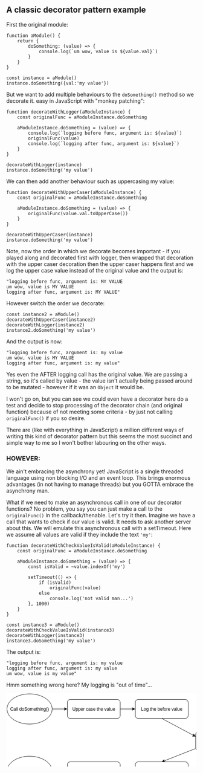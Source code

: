 ## A classic decorator pattern example

First the original module:

    function aModule() {
        return {
            doSomething: (value) => {
                console.log(`um wow, value is ${value.val}`)
            }
        }
    }

    const instance = aModule()
    instance.doSomething({val:'my value'})

But we want to add multiple behaviours to the `doSomething()` method so we decorate it. easy in JavaScript with "monkey patching":

    function decorateWithLogger(aModuleInstance) {
        const originalFunc = aModuleInstance.doSomething

        aModuleInstance.doSomething = (value) => {
            console.log(`logging before func, argument is: ${value}`)
            originalFunc(value)
            console.log(`logging after func, argument is: ${value}`)
        }
    }

    decorateWithLogger(instance)
    instance.doSomething('my value')

We can then add another behaviour such as uppercasing my value:

    function decorateWithUpperCaser(aModuleInstance) {
        const originalFunc = aModuleInstance.doSomething

        aModuleInstance.doSomething = (value) => {
            originalFunc(value.val.toUpperCase())
        }
    }

    decorateWithUpperCaser(instance)
    instance.doSomething('my value')

Note, now the order in which we decorate becomes important - if you played along and decorated first with logger, then wrapped that decoration with the upper caser decoration then the upper caser happens first and we log the upper case value instead of the original value and the output is:

    "logging before func, argument is: MY VALUE
    um wow, value is MY VALUE
    logging after func, argument is: MY VALUE"

However switch the order we decorate:

    const instance2 = aModule()
    decorateWithUpperCaser(instance2)
    decorateWithLogger(instance2)
    instance2.doSomething('my value')

And the output is now:

    "logging before func, argument is: my value
    um wow, value is MY VALUE
    logging after func, argument is: my value"

Yes even the AFTER logging call has the original value. We are passing a string, so it's called by value - the value isn't actually being passed around to be mutated - however if it was an `Object` it would be.

I won't go on, but you can see we could even have a decorator here do a test and decide to stop processing of the decorator chain (and original function) because of not meeting some criteria - by just not calling `originalFunc()` if you so desire.

There are (like with everything in JavaScript) a million different ways of writing this kind of decorator pattern but this seems the most succinct and simple way to me so I won't bother labouring on the other ways.

### HOWEVER:

We ain't embracing the asynchrony yet! JavaScript is a single threaded language using non blocking I/O and an event loop. This brings enormous advantages (in not having to manage threads) but you GOTTA embrace the asynchrony man.

What if we need to make an asynchronous call in one of our decorator functions? No problem, you say you can just make a call to the `originalFunc()` in the callback/thenable. Let's try it then. Imagine we have a call that wants to check if our value is valid. It needs to ask another server about this. We will emulate this asynchronous call with a setTimeout. Here we assume all values are valid if they include the text `'my'`:

    function decorateWithCheckValueIsValid(aModuleInstance) {
        const originalFunc = aModuleInstance.doSomething

        aModuleInstance.doSomething = (value) => {
            const isValid = ~value.indexOf('my')

            setTimeout(() => {
                if (isValid)
                    originalFunc(value)
                else
                    console.log('not valid man...')
            }, 1000)
        }
    }

    const instance3 = aModule()
    decorateWithCheckValueIsValid(instance3)
    decorateWithLogger(instance3)
    instance3.doSomething('my value')

The output is:

    "logging before func, argument is: my value
    logging after func, argument is: my value
    um wow, value is my value"

Hmm something wrong here? My logging is "out of time"...

<svg xmlns="http://www.w3.org/2000/svg" xmlns:xlink="http://www.w3.org/1999/xlink" width="643px" height="248px" version="1.1" content="%3CmxGraphModel%20dx%3D%22880%22%20dy%3D%22468%22%20grid%3D%221%22%20gridSize%3D%2210%22%20guides%3D%221%22%20tooltips%3D%221%22%20connect%3D%221%22%20arrows%3D%221%22%20fold%3D%221%22%20page%3D%221%22%20pageScale%3D%221%22%20pageWidth%3D%22826%22%20pageHeight%3D%221169%22%20background%3D%22%23ffffff%22%20math%3D%220%22%3E%3Croot%3E%3CmxCell%20id%3D%220%22%2F%3E%3CmxCell%20id%3D%221%22%20parent%3D%220%22%2F%3E%3CmxCell%20id%3D%22114a013724b344ee-1%22%20value%3D%22Call%20doSomething()%22%20style%3D%22ellipse%3BwhiteSpace%3Dwrap%3Bhtml%3D1%3B%22%20vertex%3D%221%22%20parent%3D%221%22%3E%3CmxGeometry%20x%3D%22120%22%20y%3D%2260%22%20width%3D%22120%22%20height%3D%2280%22%20as%3D%22geometry%22%2F%3E%3C%2FmxCell%3E%3CmxCell%20id%3D%22114a013724b344ee-2%22%20value%3D%22Log%20the%20before%20value%22%20style%3D%22rounded%3D1%3BwhiteSpace%3Dwrap%3Bhtml%3D1%3B%22%20vertex%3D%221%22%20parent%3D%221%22%3E%3CmxGeometry%20x%3D%22460%22%20y%3D%2275%22%20width%3D%22140%22%20height%3D%2250%22%20as%3D%22geometry%22%2F%3E%3C%2FmxCell%3E%3CmxCell%20id%3D%22114a013724b344ee-3%22%20value%3D%22Upper%20case%20the%20value%22%20style%3D%22rounded%3D1%3BwhiteSpace%3Dwrap%3Bhtml%3D1%3B%22%20vertex%3D%221%22%20parent%3D%221%22%3E%3CmxGeometry%20x%3D%22280%22%20y%3D%2275%22%20width%3D%22140%22%20height%3D%2250%22%20as%3D%22geometry%22%2F%3E%3C%2FmxCell%3E%3CmxCell%20id%3D%22114a013724b344ee-4%22%20value%3D%22Do%20the%20original%20function%22%20style%3D%22rounded%3D1%3BwhiteSpace%3Dwrap%3Bhtml%3D1%3B%22%20vertex%3D%221%22%20parent%3D%221%22%3E%3CmxGeometry%20x%3D%22620%22%20y%3D%22160%22%20width%3D%22140%22%20height%3D%2250%22%20as%3D%22geometry%22%2F%3E%3C%2FmxCell%3E%3CmxCell%20id%3D%22114a013724b344ee-5%22%20value%3D%22Log%20the%20after%20value%22%20style%3D%22rounded%3D1%3BwhiteSpace%3Dwrap%3Bhtml%3D1%3B%22%20vertex%3D%221%22%20parent%3D%221%22%3E%3CmxGeometry%20x%3D%22460%22%20y%3D%22240%22%20width%3D%22140%22%20height%3D%2250%22%20as%3D%22geometry%22%2F%3E%3C%2FmxCell%3E%3CmxCell%20id%3D%22114a013724b344ee-6%22%20value%3D%22Upper%20case%20the%20value%22%20style%3D%22rounded%3D1%3BwhiteSpace%3Dwrap%3Bhtml%3D1%3B%22%20vertex%3D%221%22%20parent%3D%221%22%3E%3CmxGeometry%20x%3D%22280%22%20y%3D%22240%22%20width%3D%22140%22%20height%3D%2250%22%20as%3D%22geometry%22%2F%3E%3C%2FmxCell%3E%3CmxCell%20id%3D%22114a013724b344ee-7%22%20value%3D%22End%22%20style%3D%22ellipse%3BwhiteSpace%3Dwrap%3Bhtml%3D1%3B%22%20vertex%3D%221%22%20parent%3D%221%22%3E%3CmxGeometry%20x%3D%22120%22%20y%3D%22225%22%20width%3D%22120%22%20height%3D%2280%22%20as%3D%22geometry%22%2F%3E%3C%2FmxCell%3E%3CmxCell%20id%3D%22114a013724b344ee-8%22%20value%3D%22%22%20style%3D%22endArrow%3Dclassic%3Bhtml%3D1%3BentryX%3D0%3BentryY%3D0.5%3BexitX%3D1%3BexitY%3D0.5%3B%22%20edge%3D%221%22%20parent%3D%221%22%20source%3D%22114a013724b344ee-1%22%20target%3D%22114a013724b344ee-3%22%3E%3CmxGeometry%20width%3D%2250%22%20height%3D%2250%22%20relative%3D%221%22%20as%3D%22geometry%22%3E%3CmxPoint%20x%3D%2210%22%20y%3D%2260%22%20as%3D%22sourcePoint%22%2F%3E%3CmxPoint%20x%3D%2260%22%20y%3D%2210%22%20as%3D%22targetPoint%22%2F%3E%3C%2FmxGeometry%3E%3C%2FmxCell%3E%3CmxCell%20id%3D%22114a013724b344ee-9%22%20value%3D%22%22%20style%3D%22endArrow%3Dclassic%3Bhtml%3D1%3BentryX%3D0%3BentryY%3D0.5%3B%22%20edge%3D%221%22%20parent%3D%221%22%20target%3D%22114a013724b344ee-2%22%3E%3CmxGeometry%20x%3D%22250%22%20y%3D%22110%22%20width%3D%2250%22%20height%3D%2250%22%20as%3D%22geometry%22%3E%3CmxPoint%20x%3D%22420%22%20y%3D%22100%22%20as%3D%22sourcePoint%22%2F%3E%3CmxPoint%20x%3D%22290%22%20y%3D%22110%22%20as%3D%22targetPoint%22%2F%3E%3C%2FmxGeometry%3E%3C%2FmxCell%3E%3CmxCell%20id%3D%22114a013724b344ee-10%22%20value%3D%22%22%20style%3D%22endArrow%3Dclassic%3Bhtml%3D1%3BentryX%3D0%3BentryY%3D0.25%3BexitX%3D0.5%3BexitY%3D1%3B%22%20edge%3D%221%22%20parent%3D%221%22%20source%3D%22114a013724b344ee-2%22%20target%3D%22114a013724b344ee-4%22%3E%3CmxGeometry%20x%3D%22260%22%20y%3D%22120%22%20width%3D%2250%22%20height%3D%2250%22%20as%3D%22geometry%22%3E%3CmxPoint%20x%3D%22430%22%20y%3D%22110%22%20as%3D%22sourcePoint%22%2F%3E%3CmxPoint%20x%3D%22470%22%20y%3D%22110%22%20as%3D%22targetPoint%22%2F%3E%3C%2FmxGeometry%3E%3C%2FmxCell%3E%3CmxCell%20id%3D%22114a013724b344ee-11%22%20value%3D%22%22%20style%3D%22endArrow%3Dclassic%3Bhtml%3D1%3BentryX%3D0.5%3BentryY%3D0%3BexitX%3D-0.007%3BexitY%3D0.9%3BexitPerimeter%3D0%3B%22%20edge%3D%221%22%20parent%3D%221%22%20source%3D%22114a013724b344ee-4%22%20target%3D%22114a013724b344ee-5%22%3E%3CmxGeometry%20x%3D%22270%22%20y%3D%22130%22%20width%3D%2250%22%20height%3D%2250%22%20as%3D%22geometry%22%3E%3CmxPoint%20x%3D%22540%22%20y%3D%22135%22%20as%3D%22sourcePoint%22%2F%3E%3CmxPoint%20x%3D%22605%22%20y%3D%22170%22%20as%3D%22targetPoint%22%2F%3E%3C%2FmxGeometry%3E%3C%2FmxCell%3E%3CmxCell%20id%3D%22114a013724b344ee-12%22%20value%3D%22%22%20style%3D%22endArrow%3Dclassic%3Bhtml%3D1%3BentryX%3D1%3BentryY%3D0.5%3BexitX%3D0%3BexitY%3D0.5%3B%22%20edge%3D%221%22%20parent%3D%221%22%20source%3D%22114a013724b344ee-5%22%20target%3D%22114a013724b344ee-6%22%3E%3CmxGeometry%20x%3D%22280%22%20y%3D%22140%22%20width%3D%2250%22%20height%3D%2250%22%20as%3D%22geometry%22%3E%3CmxPoint%20x%3D%22550%22%20y%3D%22145%22%20as%3D%22sourcePoint%22%2F%3E%3CmxPoint%20x%3D%22615%22%20y%3D%22180%22%20as%3D%22targetPoint%22%2F%3E%3C%2FmxGeometry%3E%3C%2FmxCell%3E%3CmxCell%20id%3D%22114a013724b344ee-13%22%20value%3D%22%22%20style%3D%22endArrow%3Dclassic%3Bhtml%3D1%3BentryX%3D1%3BentryY%3D0.5%3BexitX%3D0%3BexitY%3D0.5%3B%22%20edge%3D%221%22%20parent%3D%221%22%20source%3D%22114a013724b344ee-6%22%20target%3D%22114a013724b344ee-7%22%3E%3CmxGeometry%20x%3D%22290%22%20y%3D%22150%22%20width%3D%2250%22%20height%3D%2250%22%20as%3D%22geometry%22%3E%3CmxPoint%20x%3D%22560%22%20y%3D%22155%22%20as%3D%22sourcePoint%22%2F%3E%3CmxPoint%20x%3D%22625%22%20y%3D%22190%22%20as%3D%22targetPoint%22%2F%3E%3C%2FmxGeometry%3E%3C%2FmxCell%3E%3C%2Froot%3E%3C%2FmxGraphModel%3E" style="background-color: rgb(255, 255, 255);"><defs/><g transform="translate(0.5,0.5)"><ellipse cx="61" cy="41" rx="60" ry="40" fill="#ffffff" stroke="#000000" pointer-events="none"/><g transform="translate(7.5,34.5)"><switch><foreignObject style="overflow:visible;" pointer-events="all" width="106" height="12" requiredFeatures="http://www.w3.org/TR/SVG11/feature#Extensibility"><div xmlns="http://www.w3.org/1999/xhtml" style="display: inline-block; font-size: 12px; font-family: Helvetica; color: rgb(0, 0, 0); line-height: 1.2; vertical-align: top; width: 107px; white-space: nowrap; text-align: center;"><div xmlns="http://www.w3.org/1999/xhtml" style="display:inline-block;text-align:inherit;text-decoration:inherit;">Call doSomething()</div></div></foreignObject><text x="53" y="12" fill="#000000" text-anchor="middle" font-size="12px" font-family="Helvetica">Call doSomething()</text></switch></g><rect x="341" y="16" width="140" height="50" rx="7.5" ry="7.5" fill="#ffffff" stroke="#000000" pointer-events="none"/><g transform="translate(354.5,34.5)"><switch><foreignObject style="overflow:visible;" pointer-events="all" width="112" height="12" requiredFeatures="http://www.w3.org/TR/SVG11/feature#Extensibility"><div xmlns="http://www.w3.org/1999/xhtml" style="display: inline-block; font-size: 12px; font-family: Helvetica; color: rgb(0, 0, 0); line-height: 1.2; vertical-align: top; width: 113px; white-space: nowrap; text-align: center;"><div xmlns="http://www.w3.org/1999/xhtml" style="display:inline-block;text-align:inherit;text-decoration:inherit;">Log the before value</div></div></foreignObject><text x="56" y="12" fill="#000000" text-anchor="middle" font-size="12px" font-family="Helvetica">Log the before value</text></switch></g><rect x="161" y="16" width="140" height="50" rx="7.5" ry="7.5" fill="#ffffff" stroke="#000000" pointer-events="none"/><g transform="translate(172.5,34.5)"><switch><foreignObject style="overflow:visible;" pointer-events="all" width="116" height="12" requiredFeatures="http://www.w3.org/TR/SVG11/feature#Extensibility"><div xmlns="http://www.w3.org/1999/xhtml" style="display: inline-block; font-size: 12px; font-family: Helvetica; color: rgb(0, 0, 0); line-height: 1.2; vertical-align: top; width: 117px; white-space: nowrap; text-align: center;"><div xmlns="http://www.w3.org/1999/xhtml" style="display:inline-block;text-align:inherit;text-decoration:inherit;">Upper case the value</div></div></foreignObject><text x="58" y="12" fill="#000000" text-anchor="middle" font-size="12px" font-family="Helvetica">Upper case the value</text></switch></g><rect x="501" y="101" width="140" height="50" rx="7.5" ry="7.5" fill="#ffffff" stroke="#000000" pointer-events="none"/><g transform="translate(507.5,119.5)"><switch><foreignObject style="overflow:visible;" pointer-events="all" width="126" height="12" requiredFeatures="http://www.w3.org/TR/SVG11/feature#Extensibility"><div xmlns="http://www.w3.org/1999/xhtml" style="display: inline-block; font-size: 12px; font-family: Helvetica; color: rgb(0, 0, 0); line-height: 1.2; vertical-align: top; width: 127px; white-space: nowrap; text-align: center;"><div xmlns="http://www.w3.org/1999/xhtml" style="display:inline-block;text-align:inherit;text-decoration:inherit;">Do the original function</div></div></foreignObject><text x="63" y="12" fill="#000000" text-anchor="middle" font-size="12px" font-family="Helvetica">Do the original function</text></switch></g><rect x="341" y="181" width="140" height="50" rx="7.5" ry="7.5" fill="#ffffff" stroke="#000000" pointer-events="none"/><g transform="translate(360.5,199.5)"><switch><foreignObject style="overflow:visible;" pointer-events="all" width="101" height="12" requiredFeatures="http://www.w3.org/TR/SVG11/feature#Extensibility"><div xmlns="http://www.w3.org/1999/xhtml" style="display: inline-block; font-size: 12px; font-family: Helvetica; color: rgb(0, 0, 0); line-height: 1.2; vertical-align: top; width: 102px; white-space: nowrap; text-align: center;"><div xmlns="http://www.w3.org/1999/xhtml" style="display:inline-block;text-align:inherit;text-decoration:inherit;">Log the after value</div></div></foreignObject><text x="51" y="12" fill="#000000" text-anchor="middle" font-size="12px" font-family="Helvetica">Log the after value</text></switch></g><rect x="161" y="181" width="140" height="50" rx="7.5" ry="7.5" fill="#ffffff" stroke="#000000" pointer-events="none"/><g transform="translate(172.5,199.5)"><switch><foreignObject style="overflow:visible;" pointer-events="all" width="116" height="12" requiredFeatures="http://www.w3.org/TR/SVG11/feature#Extensibility"><div xmlns="http://www.w3.org/1999/xhtml" style="display: inline-block; font-size: 12px; font-family: Helvetica; color: rgb(0, 0, 0); line-height: 1.2; vertical-align: top; width: 117px; white-space: nowrap; text-align: center;"><div xmlns="http://www.w3.org/1999/xhtml" style="display:inline-block;text-align:inherit;text-decoration:inherit;">Upper case the value</div></div></foreignObject><text x="58" y="12" fill="#000000" text-anchor="middle" font-size="12px" font-family="Helvetica">Upper case the value</text></switch></g><ellipse cx="61" cy="206" rx="60" ry="40" fill="#ffffff" stroke="#000000" pointer-events="none"/><g transform="translate(49.5,199.5)"><switch><foreignObject style="overflow:visible;" pointer-events="all" width="22" height="12" requiredFeatures="http://www.w3.org/TR/SVG11/feature#Extensibility"><div xmlns="http://www.w3.org/1999/xhtml" style="display: inline-block; font-size: 12px; font-family: Helvetica; color: rgb(0, 0, 0); line-height: 1.2; vertical-align: top; width: 23px; white-space: nowrap; text-align: center;"><div xmlns="http://www.w3.org/1999/xhtml" style="display:inline-block;text-align:inherit;text-decoration:inherit;">End</div></div></foreignObject><text x="11" y="12" fill="#000000" text-anchor="middle" font-size="12px" font-family="Helvetica">End</text></switch></g><path d="M 121 41 L 154.63 41" fill="none" stroke="#000000" stroke-miterlimit="10" pointer-events="none"/><path d="M 159.88 41 L 152.88 44.5 L 154.63 41 L 152.88 37.5 Z" fill="#000000" stroke="#000000" stroke-miterlimit="10" pointer-events="none"/><path d="M 301 41 L 334.63 41" fill="none" stroke="#000000" stroke-miterlimit="10" pointer-events="none"/><path d="M 339.88 41 L 332.88 44.5 L 334.63 41 L 332.88 37.5 Z" fill="#000000" stroke="#000000" stroke-miterlimit="10" pointer-events="none"/><path d="M 411 66 L 495.38 111" fill="none" stroke="#000000" stroke-miterlimit="10" pointer-events="none"/><path d="M 500.01 113.47 L 492.19 113.27 L 495.38 111 L 495.48 107.09 Z" fill="#000000" stroke="#000000" stroke-miterlimit="10" pointer-events="none"/><path d="M 500 146 L 416.93 178.67" fill="none" stroke="#000000" stroke-miterlimit="10" pointer-events="none"/><path d="M 412.04 180.59 L 417.27 174.77 L 416.93 178.67 L 419.84 181.29 Z" fill="#000000" stroke="#000000" stroke-miterlimit="10" pointer-events="none"/><path d="M 341 206 L 307.37 206" fill="none" stroke="#000000" stroke-miterlimit="10" pointer-events="none"/><path d="M 302.12 206 L 309.12 202.5 L 307.37 206 L 309.12 209.5 Z" fill="#000000" stroke="#000000" stroke-miterlimit="10" pointer-events="none"/><path d="M 161 206 L 127.37 206" fill="none" stroke="#000000" stroke-miterlimit="10" pointer-events="none"/><path d="M 122.12 206 L 129.12 202.5 L 127.37 206 L 129.12 209.5 Z" fill="#000000" stroke="#000000" stroke-miterlimit="10" pointer-events="none"/></g></svg>


